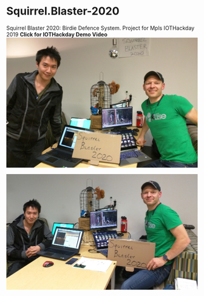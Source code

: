# Squirrel.Blaster-2020
Squirrel Blaster 2020: Birdie Defence System.  Project for Mpls IOTHackday 2019
**Click for IOTHackday Demo Video**
[![Video](https://github.com/rashaunny/Squirrel.Blaster-2020/blob/master/Pics/Squirrel%20Blaster%202020%20Team%201.jpg)](http://www.youtube.com/watch?v=rdaf74yyJbg "IOTHackday Demo Video")

![Image2](https://github.com/rashaunny/Squirrel.Blaster-2020/blob/master/Pics/Squirrel%20Blaster%202020%20Team%202.jpg)
